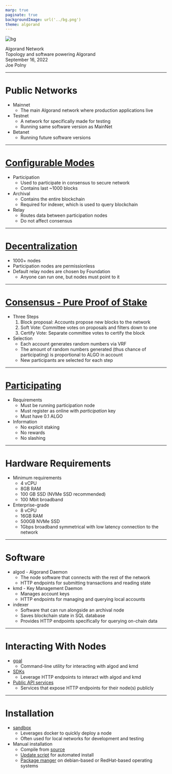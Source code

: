 ```yaml
---
marp: true
paginate: true
backgroundImage: url('../bg.png')
theme: algorand
---
```

![bg](../title_bg.png)
<div id='title'>Algorand Network</div>
<div id='subtitle'>Topology and software powering Algorand</div>
<div id='date'>September 16, 2022</div>
<div id='name'>Joe Polny</div>

---

# Public Networks

* Mainnet
  * The main Algorand network where production applications live
* Testnet
  * A network for specifically made for testing
  * Running same software version as MainNet
* Betanet
  * Running future software versions
  
---
  
# [Configurable Modes](https://developer.algorand.org/docs/run-a-node/setup/types/#:~:text=The%20Algorand%20network%20is%20comprised,all%20connected%20non%2Drelay%20nodes.)

* Participation
  * Used to participate in consensus to secure network
  * Contains last ~1000 blocks
* Archival
  * Contains the entire blockchain
  * Required for indexer, which is used to query blockchain
* Relay
  * Routes data between participation nodes
  * Do not affect consensus

<!--
These modes of configuration are orthogonal, although you typically run one at a time
-->

---

# [Decentralization](https://metrics.algorand.org/#/decentralization/)

* 1000+ nodes
* Participation nodes are permissionless
* Default relay nodes are chosen by Foundation
  * Anyone can run one, but nodes must point to it

---

# [Consensus - Pure Proof of Stake](https://www.algorand.com/technology/algorand-protocol)
* Three Steps
  1. Block proposal: Accounts propose new blocks to the network
  2. Soft Vote: Committee votes on proposals and filters down to one
  3. Certify Vote: Separate committee votes to certify the block
* Selection
  * Each account generates random numbers via VRF
  * The amount of random numbers generated (thus chance of participating) is proportional to ALGO in account
  * New participants are selected for each step

---

# [Participating](https://developer.algorand.org/docs/run-a-node/participate/)

* Requirements
  * Must be running participation node
  * Must register as online with *participation* key
  * Must have 0.1 ALGO
* Information
  * No explicit staking
  * No rewards
  * No slashing

<!--
The incentivization model is based on game theory. Someone with a large stake in the network will want to protect the network by running a node
-->

---

# Hardware Requirements

* Minimum requirements
  * 4 vCPU
  * 8GB RAM
  * 100 GB SSD (NVMe SSD recommended)
  * 100 Mbit broadband
* Enterprise-grade
  * 8 vCPU
  * 16GB RAM
  * 500GB NVMe SSD
  * 1Gbps broadband symmetrical with low latency connection to the network

---

# Software

* algod - Algorand Daemon
  * The node software that connects with the rest of the network
  * HTTP endpoints for submitting transactions and reading state
* kmd - Key Management Daemon
  * Manages account keys
  * HTTP endpoints for managing and querying local accounts
* indexer
  * Software that can run alongside an archival node
  * Saves blockchain state in SQL database
  * Provides HTTP endpoints specifically for querying on-chain data

---

# Interacting With Nodes

* [goal](https://developer.algorand.org/docs/clis/goal/goal/)
  * Command-line utility for interacting with algod and kmd
* [SDKs](https://developer.algorand.org/docs/sdks/)
  * Leverage HTTP endpoints to interact with algod and kmd
* [Public API services](https://developer.algorand.org/docs/get-started/devenv/#2-third-party-api-services)
  * Services that expose HTTP endpoints for their node(s) publicly

---

# Installation

* [sandbox](https://developer.algorand.org/docs/get-started/devenv/#1-sandbox)
  * Leverages docker to quickly deploy a node
  * Often used for local networks for development and testing
* Manual installation
  * Compile from [source](https://github.com/algorand/go-algorand)
  * [Update script](https://developer.algorand.org/docs/run-a-node/setup/install/#installation-with-the-updater-script) for automated install
  * [Package manger](https://developer.algorand.org/docs/run-a-node/setup/install/#installation-with-a-package-manager) on debian-based or RedHat-based operating systems
